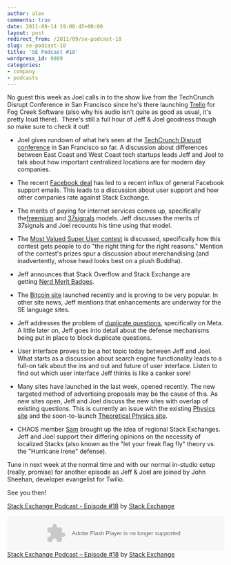 ```yaml
---
author: alex
comments: true
date: 2011-09-14 19:00:45+00:00
layout: post
redirect_from: /2011/09/se-podcast-18
slug: se-podcast-18
title: 'SE Podcast #18'
wordpress_id: 9809
categories:
- company
- podcasts
---
```


No guest this week as Joel calls in to the show live from the TechCrunch Disrupt Conference in San Francisco since he's there launching [Trello](http://www.trello.com) for Fog Creek Software (also why his audio isn't quite as good as usual, it's pretty loud there).  There's still a full hour of Jeff & Joel goodness though so make sure to check it out!



	
  * Joel gives rundown of what he’s seen at the [TechCrunch Disrupt conference](http://disrupt.techcrunch.com/SF2011/) in San Francisco so far. A discussion about differences between East Coast and West Coast tech startups leads Jeff and Joel to talk about how important centralized locations are for modern day companies.

	
  * The recent [Facebook deal](../2011/08/facebook-stackoverflow/) has led to a recent influx of general Facebook support emails. This leads to a discussion about user support and how other companies rate against Stack Exchange.

	
  * The merits of paying for internet services comes up, specifically the[freemium](http://en.wikipedia.org/wiki/Freemium) and [37signals](http://37signals.com/) models. Jeff discusses the merits of 37signals and Joel recounts his time using that model.

	
  * The [Most Valued Super User contest](http://meta.superuser.com/questions/3186/vote-for-the-most-valued-super-user) is discussed, specifically how this contest gets people to do "the right thing for the right reasons." Mention of the contest's prizes spur a discussion about merchandising (and inadvertently, whose head looks best on a plush Buddha).

	
  * Jeff announces that Stack Overflow and Stack Exchange are getting [Nerd Merit Badges](http://www.nerdmeritbadges.com/).

	
  * The [Bitcoin site](http://bitcoin.stackexchange.com/) launched recently and is proving to be very popular. In other site news, Jeff mentions that enhancements are underway for the SE language sites.

	
  * Jeff addresses the problem of [duplicate questions](http://meta.superuser.com/questions/3432/whats-the-super-user-community-policy-on-duplicates), specifically on Meta. A little later on, Jeff goes into detail about the defense mechanisms being put in place to block duplicate questions.

	
  * User interface proves to be a hot topic today between Jeff and Joel. What starts as a discussion about search engine functionality leads to a full-on talk about the ins and out and future of user interface. Listen to find out which user interface Jeff thinks is like a canker sore!

	
  * Many sites have launched in the last week, opened recently. The new targeted method of advertising proposals may be the cause of this. As new sites open, Jeff and Joel discuss the new sites with overlap of existing questions. This is currently an issue with the existing [Physics site](http://physics.stackexchange.com/) and the soon-to-launch [Theoretical Physics site](http://area51.stackexchange.com/proposals/23848/theoretical-physics).

	
  * CHAOS member [Sam](http://stackexchange.com/users/fe51707e-6a21-4db7-98d4-8a36f13635a8) brought up the idea of regional Stack Exchanges. Jeff and Joel support their differing opinions on the necessity of localized Stacks (also known as the "let your freak flag fly" theory vs. the "Hurricane Irene" defense).


Tune in next week at the normal time and with our normal in-studio setup (really, promise) for another episode as Jeff & Joel are joined by John Sheehan, developer evangelist for Twilio.

See you then!



[Stack Exchange Podcast - Episode #18](http://soundcloud.com/stack-exchange/stack-exchange-podcast-18) by [Stack Exchange](http://soundcloud.com/stack-exchange)

<p><object width="100%" height="81" classid="clsid:d27cdb6e-ae6d-11cf-96b8-444553540000" codebase="http://download.macromedia.com/pub/shockwave/cabs/flash/swflash.cab#version=6,0,40,0"><param name="allowscriptaccess" value="always" /><param name="src" value="http://player.soundcloud.com/player.swf?url=http%3A%2F%2Fapi.soundcloud.com%2Ftracks%2F23329020" /><embed width="100%" height="81" type="application/x-shockwave-flash" src="http://player.soundcloud.com/player.swf?url=http%3A%2F%2Fapi.soundcloud.com%2Ftracks%2F23329020" allowscriptaccess="always" /></object> <span><a href="http://soundcloud.com/stack-exchange/stack-exchange-podcast-18">Stack Exchange Podcast &#8211; Episode #18</a> by <a href="http://soundcloud.com/stack-exchange">Stack Exchange</a></span></p>